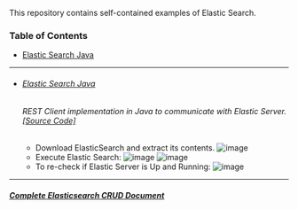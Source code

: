 This repository contains self-contained examples of Elastic Search.
### Table of Contents
  - <a href='#elastic-search-java'>Elastic Search Java</a> 

<hr>


- ###### [Elastic Search Java](https://github.com/rahulvaish/ElasticSearch/tree/ElasticSearchJava) 
   ###### REST Client implementation in Java to communicate with Elastic Server. [[Source Code]](https://github.com/rahulvaish/ElasticSearch/tree/ElasticSearchJava) 
  -  Download ElasticSearch and extract its contents.
  ![image](https://user-images.githubusercontent.com/689226/49922686-74744200-fed7-11e8-9ee0-408d4dc22e0f.png)
  -  Execute Elastic Search:
  ![image](https://user-images.githubusercontent.com/689226/49922750-9e2d6900-fed7-11e8-9e8d-57fe2babaf4a.png)
  ![image](https://user-images.githubusercontent.com/689226/49922805-c7e69000-fed7-11e8-8325-91984876fc72.png)
  -  To re-check if Elastic Server is Up and Running:
  ![image](https://user-images.githubusercontent.com/689226/49922807-c9b05380-fed7-11e8-943e-7ab4cf339a36.png)




<hr>

##### [Complete Elasticsearch CRUD Document](https://github.com/rahulvaish/ReferenceDocuments/tree/master/UnderstandingElasticsearch)


